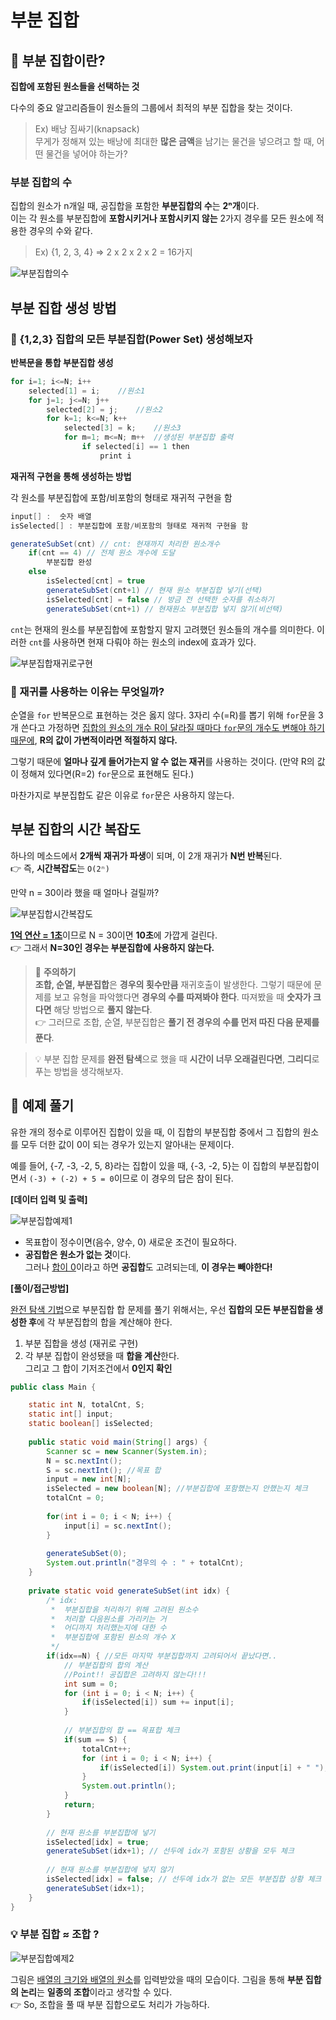 # 부분 집합

## 🤔 부분 집합이란?

**집합에 포함된 원소들을 선택하는 것**

다수의 중요 알고리즘들이 원소들의 그룹에서 최적의 부분 집합을 찾는 것이다.

> Ex) 배낭 짐싸기(knapsack)<br/>
> 무게가 정해져 있는 배낭에 최대한 **많은 금액**을 남기는 물건을 넣으려고 할 때, 어떤 물건을 넣어야 하는가?

### 부분 집합의 수

집합의 원소가 n개일 때, 공집합을 포함한 **부분집합의 수**는 **2ⁿ개**이다. <br/>
이는 각 원소를 부분집합에 **포함시키거나 포함시키지 않는** 2가지 경우를 모든 원소에 적용한 경우의 수와 같다.

> Ex) {1, 2, 3, 4} => 2 x 2 x 2 x 2  = 16가지

![부분집합의수](img/부분집합의수.jpg)

## 부분 집합 생성 방법

### 📍 {1,2,3} 집합의 모든 부분집합(Power Set) 생성해보자

**반복문을 통합 부분집합 생성**

```java
for i=1; i<=N; i++
	selected[1] = i;	//원소1
	for j=1; j<=N; j++
		selected[2] = j;	//원소2
		for k=1; k<=N; k++
			selected[3] = k;	//원소3
			for m=1; m<=N; m++	//생성된 부분집합 출력
				if selected[i] == 1 then
					print i
```

**재귀적 구현을 통해 생성하는 방법**

각 원소를 부분집합에 포함/비포함의 형태로 재귀적 구현을 함

```java
input[] :  숫자 배열
isSelected[] : 부분집합에 포함/비포함의 형태로 재귀적 구현을 함

generateSubSet(cnt) // cnt: 현재까지 처리한 원소개수
	if(cnt == 4) // 전체 원소 개수에 도달
		부분집합 완성
	else
		isSelected[cnt] = true
		generateSubSet(cnt+1) // 현재 원소 부분집합 넣기(선택)
		isSelected[cnt] = false // 방금 전 선택한 숫자를 취소하기
		generateSubSet(cnt+1) // 현재원소 부분집합 넣지 않기(비선택)
```
`cnt`는 현재의 원소를 부분집합에 포함할지 말지 고려했던 원소들의 개수를 의미한다. 이러한 `cnt`를 사용하면 현재 다뤄야 하는 원소의 index에 효과가 있다.

![부분집합재귀로구현](img/부분집합재귀로구현.jpg)

### 🤔 재귀를 사용하는 이유는 무엇일까?

순열을 `for` 반복문으로 표현하는 것은 옳지 않다. 3자리 수(=R)를 뽑기 위해 `for`문을 3개 쓴다고 가정하면 <u>집합의 원소의 개수 R이 달라질 때마다 `for`문의 개수도 변해야 하기 때문에</u>, **R의 값이 가변적이라면 적절하지 않다.**

그렇기 때문에 **얼마나 깊게 들어가는지 알 수 없는 재귀**를 사용하는 것이다. (만약 R의 값이 정해져 있다면(R=2)  `for`문으로 표현해도 된다.)

마찬가지로 부분집합도 같은 이유로 `for`문은 사용하지 않는다.

## 부분 집합의 시간 복잡도

하나의 메소드에서 **2개씩 재귀가 파생**이 되며, 이 2개 재귀가 **N번 반복**된다. <br>
👉 즉, **시간복잡도**는 `O(2ⁿ)`

만약 n = 30이라 했을 때 얼마나 걸릴까?

![부분집합시간복잡도](img/부분집합시간복잡도.jpg)

<u>**1억 연산 = 1초**</u>이므로 N = 30이면 **10초**에 가깝게 걸린다.<br/>
👉 그래서 **N=30인 경우는 부분집합에 사용하지 않는다.**

> 📌 **주의하기**<br>
> **조합, 순열, 부분집합**은 **경우의 횟수만큼** 재귀호출이 발생한다. 그렇기 때문에 문제를 보고 유형을 파악했다면 **경우의 수를 따져봐야 한다**. 따져봤을 때 **숫자가 크다면** 해당 방법으로 **풀지 않는다**. <br/>
> 👉 그러므로 조합, 순열, 부분집합은 **풀기 전 경우의 수를 먼저 따진 다음 문제를 푼다**.

> 💡 부분 집합 문제를 **완전 탐색**으로 했을 때 **시간이 너무 오래걸린다면**, **그리디**로 푸는 방법을 생각해보자.

## 📍 예제 풀기
유한 개의 정수로 이루어진 집합이 있을 때, 이 집합의 부분집합 중에서 그 집합의 원소를 모두 더한 값이 0이 되는 경우가 있는지 알아내는 문제이다.

예를 들어, {-7, -3, -2, 5, 8}라는 집합이 있을 때, {-3, -2, 5}는 이 집합의 부분집합이면서 `(-3) + (-2) + 5 = 0`이므로 이 경우의 답은 참이 된다.

**[데이터 입력 및 출력]**

![부분집합예제1](img/부분집합예제1.jpg)

- 목표합이 정수이면(음수, 양수, 0) 새로운 조건이 필요하다.
- **공집합은 원소가 없는 것**이다. <br/>
  그러나 <u>합이 0</u>이라고 하면 **공집합**도 고려되는데,  **이 경우는 빼야한다!**

**[풀이/접근방법]**

<u>완전 탐색 기법</u>으로 부분집합 합 문제를 풀기 위해서는, 우선 **집합의 모든 부분집합을 생성한 후**에 각 부분집합의 합을 계산해야 한다.

1. 부분 집합을 생성 (재귀로 구현)
2. 각 부분 집합이 완성됐을 때 **합을 계산**한다.<br/>
	 그리고 그 합이 기저조건에서 **0인지 확인**

```java
public class Main {

	static int N, totalCnt, S;
	static int[] input;
	static boolean[] isSelected;
	
	public static void main(String[] args) {
		Scanner sc = new Scanner(System.in);
		N = sc.nextInt();
		S = sc.nextInt(); //목표 합
		input = new int[N];
		isSelected = new boolean[N]; //부분집합에 포함했는지 안했는지 체크
		totalCnt = 0;
		
		for(int i = 0; i < N; i++) {
			input[i] = sc.nextInt();
		}
		
		generateSubSet(0);
		System.out.println("경우의 수 : " + totalCnt);
	}
	
	private static void generateSubSet(int idx) { 
		/* idx:
		 *  부분집합을 처리하기 위해 고려된 원소수
		 *  처리할 다음원소를 가리키는 거
		 *  어디까지 처리했는지에 대한 수
		 *  부분집합에 포함된 원소의 개수 X
		 */
		if(idx==N) { //모든 마지막 부분집합까지 고려되어서 끝났다면..
			// 부분집합의 합의 계산
            //Point!! 공집합은 고려하지 않는다!!!
			int sum = 0;
			for (int i = 0; i < N; i++) {
				if(isSelected[i]) sum += input[i];
			}
			
			// 부분집합의 합 == 목표합 체크
			if(sum == S) {
				totalCnt++;
				for (int i = 0; i < N; i++) {
					if(isSelected[i]) System.out.print(input[i] + " ");
				}
				System.out.println();
			}
			return;
		}
		
		// 현재 원소를 부분집합에 넣기
		isSelected[idx] = true;
		generateSubSet(idx+1); // 선두에 idx가 포함된 상황을 모두 체크
        
		// 현재 원소를 부분집합에 넣지 않기
		isSelected[idx] = false; // 선두에 idx가 없는 모든 부분집합 상황 체크
		generateSubSet(idx+1);
	}
}
```

### 💡 부분 집합 ≈ 조합 ?

![부분집합예제2](img/부분집합예제2.jpg)

그림은 <u>배열의 크기와 배열의 원소</u>를 입력받았을 때의 모습이다. 그림을 통해 **부분 집합의 논리**는  **일종의 조합**이라고 생각할 수 있다. 	<br/>
👉 So, 조합을 풀 때 부분 집합으로도 처리가 가능하다.